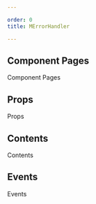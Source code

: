 ```yaml
---

order: 0
title: MErrorHandler

---
```

 
## Component Pages
 
Component Pages
 
## Props
 
Props
 
## Contents
 
Contents
 
## Events
 
Events
 

